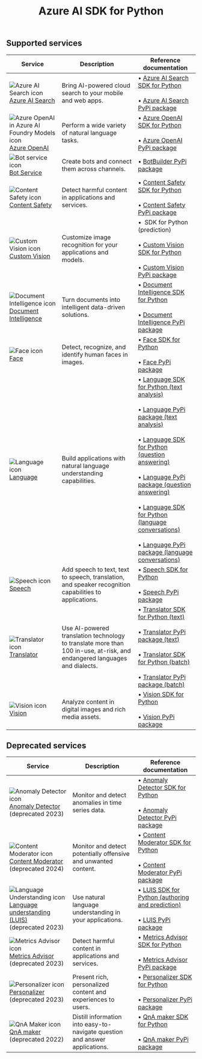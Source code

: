 ﻿---
title: Azure AI SDK for Python
titleSuffix: Azure AI services
description: Provides an overview with links to available Azure AI client libraries and packages for Python.
manager: nitinme
ms.service: azure-ai-services
ms.topic: reference
ms.date: 03/06/2024
---

## Supported services

| Service | Description | Reference documentation |
| --- | --- | --- |
| ![Azure AI Search icon](~/reusable-content/ce-skilling/azure/media/ai-services/search.svg) [Azure AI Search](/azure/search/) | Bring AI-powered cloud search to your mobile and web apps. |&bullet;&NonBreakingSpace;[Azure AI Search SDK for Python](/python/api/overview/azure/search-documents-readme?view=azure-python&preserve-view=true) <br><br>&bullet;&NonBreakingSpace;[Azure AI Search PyPi package](https://pypi.org/project/azure-search-documents/11.6.0b1/) |
| ![Azure OpenAI in Azure AI Foundry Models icon](~/reusable-content/ce-skilling/azure/media/ai-services/azure-openai.svg) [Azure OpenAI](../../../../ai-foundry/openai/index.yml) | Perform a wide variety of natural language tasks. | &bullet;&NonBreakingSpace;[Azure OpenAI SDK for Python](https://github.com/openai/openai-python?tab=readme-ov-file#openai-python-api-library) <br><br>&bullet;&NonBreakingSpace;[Azure OpenAI PyPi package](https://pypi.org/project/openai/) |
| ![Bot service icon](~/reusable-content/ce-skilling/azure/media/ai-services/bot-services.svg) [Bot Service](/composer/) | Create bots and connect them across channels. | &bullet;&NonBreakingSpace;[BotBuilder PyPi package](https://github.com/microsoft/botbuilder-python/#packages)  |
| ![Content Safety icon](~/reusable-content/ce-skilling/azure/media/ai-services/content-safety.svg) [Content Safety](../../../content-safety/index.yml) | Detect harmful content in applications and services.|  &bullet;&NonBreakingSpace;[Content Safety SDK for Python](/python/api/overview/azure/ai-contentsafety-readme?view=azure-python&preserve-view=true) <br><br>&bullet;&NonBreakingSpace;[Content Safety PyPi package](https://pypi.org/project/azure-ai-contentsafety/1.0.0/) |
| ![Custom Vision icon](~/reusable-content/ce-skilling/azure/media/ai-services/custom-vision.svg) [Custom Vision](../../../custom-vision-service/index.yml) | Customize image recognition for your applications and models. |&bullet;&NonBreakingSpace; SDK for Python (prediction) <br><br>&bullet;&NonBreakingSpace;[Custom Vision SDK for Python](/python/api/overview/azure/cognitiveservices-vision-customvision-readme?view=azure-python&preserve-view=true) <br><br>&bullet;&NonBreakingSpace;[Custom Vision PyPi package](https://pypi.org/project/custom_vision_client/)|
| ![Document Intelligence icon](~/reusable-content/ce-skilling/azure/media/ai-services/document-intelligence.svg) [Document Intelligence](../../../document-intelligence/index.yml) | Turn documents into intelligent data-driven solutions. | &bullet;&NonBreakingSpace;[Document Intelligence SDK for Python](/python/api/overview/azure/ai-documentintelligence-readme?view=azure-python-preview&preserve-view=true) <br><br>&bullet;&NonBreakingSpace;[Document Intelligence PyPi package](https://pypi.org/project/azure-ai-documentintelligence/1.0.0b1/) |
| ![Face icon](~/reusable-content/ce-skilling/azure/media/ai-services/face.svg) [Face](../../../computer-vision/overview-identity.md) | Detect, recognize, and identify human faces in images. | &bullet;&NonBreakingSpace;[Face SDK for Python](/python/api/overview/azure/cognitiveservices/face-readme?view=azure-python&preserve-view=true) <br><br>&bullet;&NonBreakingSpace;[Face PyPi package](https://pypi.org/project/azure-cognitiveservices-vision-face/)  |
| ![Language icon](~/reusable-content/ce-skilling/azure/media/ai-services/language.svg) [Language](../../../language-service/index.yml) | Build applications with natural language understanding capabilities. | &bullet;&NonBreakingSpace;[Language SDK for Python (text analysis)](/python/api/overview/azure/ai-textanalytics-readme?view=azure-python&preserve-view=true) <br><br>&bullet;&NonBreakingSpace;[Language PyPi package (text analysis)](https://pypi.org/project/azure-cognitiveservices-language-textanalytics/)<br><br>&bullet;&NonBreakingSpace;[Language SDK for Python (question answering)](/python/api/overview/azure/ai-language-questionanswering-readme?view=azure-python&preserve-view=true)<br><br>&bullet;&NonBreakingSpace;[Language PyPi package (question answering)](https://pypi.org/project/azure-ai-language-questionanswering/)<br><br>&bullet;&NonBreakingSpace;[Language SDK for Python (language conversations)](/python/api/overview/azure/ai-language-conversations-readme?view=azure-python&preserve-view=true)<br><br>&bullet;&NonBreakingSpace;[Language PyPi package (language conversations)](https://pypi.org/project/azure-ai-language-conversations/) |
| ![Speech icon](~/reusable-content/ce-skilling/azure/media/ai-services/speech.svg) [Speech](../../../speech-service/index.yml) | Add speech to text, text to speech, translation, and speaker recognition capabilities to applications. | &bullet;&NonBreakingSpace;[Speech SDK for Python](/python/api/azure-cognitiveservices-speech/?view=azure-python&branch=main&preserve-view=true) <br><br>&bullet;&NonBreakingSpace;[Speech PyPi package](https://pypi.org/project/azure-cognitiveservices-speech/)|
| ![Translator icon](~/reusable-content/ce-skilling/azure/media/ai-services/translator.svg) [Translator](../../../translator/index.yml) |   Use AI-powered translation technology to translate more than 100 in-use, at-risk, and endangered languages and dialects. | &bullet;&NonBreakingSpace;[Translator SDK for Python (text)](/python/api/azure-ai-translation-text/azure.ai.translation.text?view=azure-python-preview&preserve-view=true)<br><br>&bullet;&NonBreakingSpace;[Translator PyPi package (text)](https://pypi.org/project/azure-ai-translation-text/1.0.0b1/)<br><br>&bullet;&NonBreakingSpace;[Translator SDK for Python (batch)](/python/api/overview/azure/ai-translation-document-readme?view=azure-python&preserve-view=true) <br><br>&bullet;&NonBreakingSpace;[Translator PyPi package (batch)](https://pypi.org/project/azure-ai-translation-document/1.0.0/) |
| ![Vision icon](~/reusable-content/ce-skilling/azure/media/ai-services/vision.svg) [Vision](../../../computer-vision/index.yml) | Analyze content in digital images and rich media assets.|&bullet;&NonBreakingSpace;[Vision SDK for Python](/python/api/overview/azure/ai-vision-imageanalysis-readme?view=azure-python-preview&preserve-view=true) <br><br>&bullet;&NonBreakingSpace;[Vision PyPi package](https://pypi.org/project/azure-ai-vision-imageanalysis/) |

## Deprecated services

| Service | Description | Reference documentation |
| --- | --- | --- |
| ![Anomaly Detector icon](~/reusable-content/ce-skilling/azure/media/ai-services/anomaly-detector.svg) [Anomaly Detector](../../../Anomaly-Detector/index.yml) <br>(deprecated 2023) | Monitor and detect anomalies in time series data. |&bullet;&NonBreakingSpace;[Anomaly Detector SDK for Python](/python/api/azure-ai-anomalydetector/azure.ai.anomalydetector?view=azure-python-preview&preserve-view=true)<br><br>&bullet;&NonBreakingSpace;[Anomaly Detector PyPi package](https://pypi.org/project/azure-ai-anomalydetector/3.0.0b6/) |
| ![Content Moderator icon](~/reusable-content/ce-skilling/azure/media/ai-services/content-moderator.svg) [Content Moderator](../../../content-moderator/index.yml) <br>(deprecated 2024)  | Monitor and detect potentially offensive and unwanted content. | &bullet;&NonBreakingSpace;[Content Moderator SDK for Python](/python/api/overview/azure/content-moderator?view=azure-python&preserve-view=true) <br><br>&bullet;&NonBreakingSpace;[Content Moderator PyPi package](https://pypi.org/project/azure-cognitiveservices-vision-contentmoderator/) |
| ![Language Understanding icon](~/reusable-content/ce-skilling/azure/media/ai-services/luis.svg) [Language understanding (LUIS)](../../../luis/index.yml)<br>(deprecated 2023)  | Use natural language understanding in your applications. | &bullet;&NonBreakingSpace;[LUIS SDK for Python (authoring and prediction)](/python/api/azure-cognitiveservices-language-luis/?view=azure-python-preview&preserve-view=true) <br><br>&bullet;&NonBreakingSpace;[LUIS PyPi package](https://pypi.org/project/azure-cognitiveservices-language-luis/)  |
| ![Metrics Advisor icon](~/reusable-content/ce-skilling/azure/media/ai-services/metrics-advisor.svg) [Metrics Advisor](../../../metrics-advisor/index.yml) <br>(deprecated 2023) | Detect harmful content in applications and services.|&bullet;&NonBreakingSpace;[Metrics Advisor SDK for Python](/python/api/overview/azure/ai-metricsadvisor-readme?view=azure-python&preserve-view=true) <br><br>&bullet;&NonBreakingSpace;[Metrics Advisor PyPi package](https://pypi.org/project/azure-ai-metricsadvisor/1.0.0/)  |
| ![Personalizer icon](~/reusable-content/ce-skilling/azure/media/ai-services/personalizer.svg) [Personalizer](../../../personalizer/index.yml) <br>(deprecated 2023) | Present rich, personalized content and experiences to users. | &bullet;&NonBreakingSpace;[Personalizer SDK for Python](/python/api/overview/azure/personalizer?view=azure-python&preserve-view=true) <br><br>&bullet;&NonBreakingSpace;[Personalizer PyPi package](https://pypi.org/project/azure-cognitiveservices-personalizer/) |
| ![QnA Maker icon](~/reusable-content/ce-skilling/azure/media/ai-services/luis.svg) [QnA maker](../../../qnamaker/index.yml) (deprecated 2022)  | Distill information into easy-to-navigate question and answer applications. | &bullet;&NonBreakingSpace;[QnA maker SDK for Python](/python/api/azure-cognitiveservices-knowledge-qnamaker/azure.cognitiveservices.knowledge.qnamaker?view=azure-python-preview&preserve-view=true) <br><br>&bullet;&NonBreakingSpace;[QnA maker PyPi package](https://pypi.org/project/azure-cognitiveservices-knowledge-qnamaker/) |
